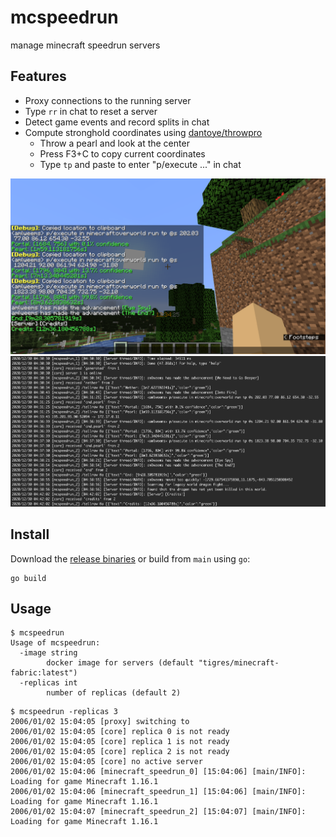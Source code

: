 # mcspeedrun
manage minecraft speedrun servers

## Features

* Proxy connections to the running server
* Type `rr` in chat to reset a server
* Detect game events and record splits in chat
* Compute stronghold coordinates using [dantoye/throwpro](https://github.com/dantoye/throwpro)
  * Throw a pearl and look at the center
  * Press F3+C to copy current coordinates
  * Type `tp` and paste to enter "p/execute ..." in chat

![Screenshot of gameplay messages.](docs/gameplay.png)
![Screenshot of server logs.](docs/server.png)

## Install

Download the [release binaries](https://github.com/amlweems/mcspeedrun/releases)
or build from `main` using `go`:

```
go build
```

## Usage

```
$ mcspeedrun
Usage of mcspeedrun:
  -image string
    	docker image for servers (default "tigres/minecraft-fabric:latest")
  -replicas int
    	number of replicas (default 2)
```

```
$ mcspeedrun -replicas 3
2006/01/02 15:04:05 [proxy] switching to
2006/01/02 15:04:05 [core] replica 0 is not ready
2006/01/02 15:04:05 [core] replica 1 is not ready
2006/01/02 15:04:05 [core] replica 2 is not ready
2006/01/02 15:04:05 [core] no active server
2006/01/02 15:04:06 [minecraft_speedrun_0] [15:04:06] [main/INFO]: Loading for game Minecraft 1.16.1
2006/01/02 15:04:06 [minecraft_speedrun_1] [15:04:06] [main/INFO]: Loading for game Minecraft 1.16.1
2006/01/02 15:04:07 [minecraft_speedrun_2] [15:04:07] [main/INFO]: Loading for game Minecraft 1.16.1
```

